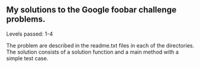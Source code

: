 ## My solutions to the Google foobar challenge problems.

Levels passed: 1-4

The problem are described in the readme.txt files in each of the directories. The solution consists of a solution function and a 
main method with a simple test case.
